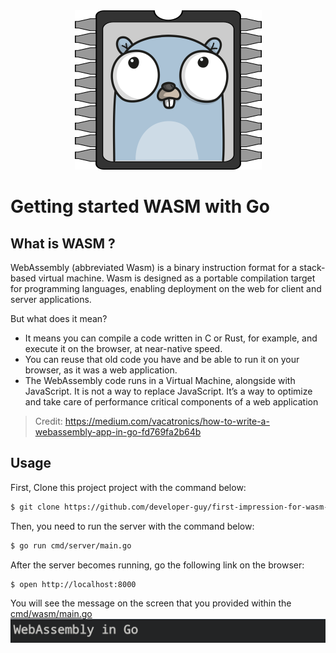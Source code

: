 <div align="center">
<a href="Credit: https://www.andreagrandi.it/2020/10/23/getting-started-with-tinygo-webassembly/"> <img src="./logo/tinygo-logo.png"/> </a>
</div>

# Getting started WASM with Go

## What is WASM ?
WebAssembly (abbreviated Wasm) is a binary instruction format for a stack-based virtual machine. Wasm is designed as a portable compilation target for programming languages, enabling deployment on the web for client and server applications.

But what does it mean?
* It means you can compile a code written in C or Rust, for example, and execute it on the browser, at near-native speed.
* You can reuse that old code you have and be able to run it on your browser, as it was a web application.
* The WebAssembly code runs in a Virtual Machine, alongside with JavaScript. It is not a way to replace JavaScript. It’s a way to optimize and take care of performance critical components of a web application

> Credit: https://medium.com/vacatronics/how-to-write-a-webassembly-app-in-go-fd769fa2b64b

## Usage

First, Clone this project project with the command below:
```bash
$ git clone https://github.com/developer-guy/first-impression-for-wasm-with-go.git
```

Then, you need to run the server with the command below:
```bash
$ go run cmd/server/main.go
```

After the server becomes running, go the following link on the browser:
```bash
$ open http://localhost:8000
```

You will see the message on the screen that you provided within the [cmd/wasm/main.go](./cmd/wasm/main.go)
![browser-screenshot](./logo/browserscreenshot.png)